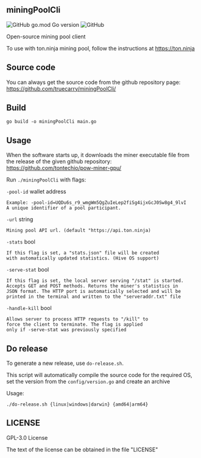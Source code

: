 ## miningPoolCli

![GitHub go.mod Go version](https://img.shields.io/github/go-mod/go-version/tonuniverse/miningPoolCli)
![GitHub](https://img.shields.io/github/license/tonuniverse/miningPoolCli)

Open-source mining pool client

To use with ton.ninja mining pool, follow the instructions at https://ton.ninja

## Source code

You can always get the source code from the github repository page:
https://github.com/truecarry/miningPoolCli/

## Build

```
go build -o miningPoolCli main.go
```

## Usage

When the software starts up, it downloads the miner executable 
file from the release of the given github repository: 
https://github.com/tontechio/pow-miner-gpu/

Run `./miningPoolCli` with flags:

`-pool-id` wallet address

	Example: -pool-id=UQDu6s_r9_wmgWm5QgZuIeLep2fiSg4ijxGcJ0Sw8g4_9lvI
	A unique identifier of a pool participant.

`-url` string
  
	Mining pool API url. (default "https://api.ton.ninja)

`-stats` bool
  
	If this flag is set, a "stats.json" file will be created 
	with automatically updated statistics. (Hive OS support)

`-serve-stat` bool

	If this flag is set, the local server serving "/stat" is started. 
	Accepts GET and POST methods. Returns the miner's statistics in 
	JSON format. The HTTP port is automatically selected and will be 
	printed in the terminal and written to the "serveraddr.txt" file

`-handle-kill` bool

	Allows server to process HTTP requests to "/kill" to 
	force the client to terminate. The flag is applied 
	only if -serve-stat was previously specified

## Do release

To generate a new release, use `do-release.sh`.

This script will automatically compile the source code for the required OS, set the version from the `config/version.go` and create an archive

Usage: 

	./do-release.sh {linux|windows|darwin} {amd64|arm64}

## LICENSE

GPL-3.0 License

The text of the license can be obtained in the file "LICENSE"

